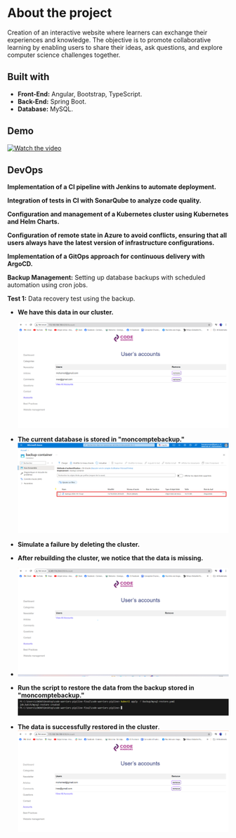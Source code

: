 # About the project
Creation of an interactive website where learners can exchange their experiences and knowledge. The objective is to promote collaborative learning by enabling users to share their ideas, ask questions, and explore computer science challenges together.

## Built with
- **Front-End:** Angular, Bootstrap, TypeScript.
- **Back-End:** Spring Boot.
- **Database:** MySQL.

## Demo
[![Watch the video](https://github.com/EYABA12/code-warriors/blob/master/screenshot.PNG)](https://vimeo.com/manage/videos/943214153/privacy)

## DevOps
**Implementation of a CI pipeline with Jenkins to automate deployment.**

**Integration of tests in CI with SonarQube to analyze code quality.**

**Configuration and management of a Kubernetes cluster using Kubernetes and Helm Charts.**

**Configuration of remote state in Azure to avoid conflicts, ensuring that all users always have the latest version of infrastructure configurations.**

**Implementation of a GitOps approach for continuous delivery with ArgoCD.**

**Backup Management:** Setting up database backups with scheduled automation using cron jobs.

**Test 1:** Data recovery test using the backup.

- **We have this data in our cluster.**
  
  ![Project Architecture](TEST2/1.png)
 - **The current database is stored in "moncomptebackup."**
  ![Project Architecture](TEST2/7.png)

- **Simulate a failure by deleting the cluster.**
 
- **After rebuilding the cluster, we notice that the data is missing.**
- 
  ![Project Architecture](TEST2/3.png) <!-- Replace with the link to your architecture image -->

- **Run the script to restore the data from the backup stored in "moncomptebackup."**
  ![Project Architecture](TEST2/5.png) <!-- Replace with the link to your architecture image -->

- **The data is successfully restored in the cluster**.
  ![Project Architecture](TEST2/6.png) <!-- Replace with the link to your architecture image -->


         

         

